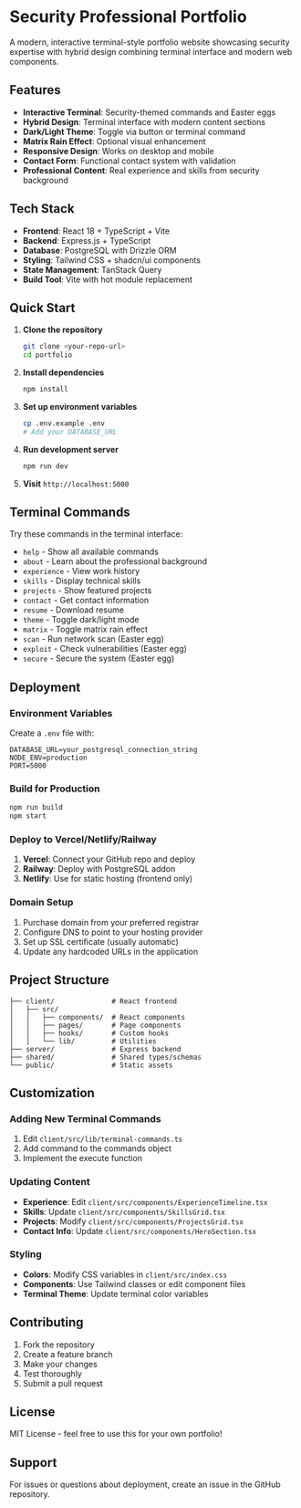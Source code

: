 # Security Professional Portfolio

A modern, interactive terminal-style portfolio website showcasing security expertise with hybrid design combining terminal interface and modern web components.

## Features

- **Interactive Terminal**: Security-themed commands and Easter eggs
- **Hybrid Design**: Terminal interface with modern content sections
- **Dark/Light Theme**: Toggle via button or terminal command
- **Matrix Rain Effect**: Optional visual enhancement
- **Responsive Design**: Works on desktop and mobile
- **Contact Form**: Functional contact system with validation
- **Professional Content**: Real experience and skills from security background

## Tech Stack

- **Frontend**: React 18 + TypeScript + Vite
- **Backend**: Express.js + TypeScript
- **Database**: PostgreSQL with Drizzle ORM
- **Styling**: Tailwind CSS + shadcn/ui components
- **State Management**: TanStack Query
- **Build Tool**: Vite with hot module replacement

## Quick Start

1. **Clone the repository**
   ```bash
   git clone <your-repo-url>
   cd portfolio
   ```

2. **Install dependencies**
   ```bash
   npm install
   ```

3. **Set up environment variables**
   ```bash
   cp .env.example .env
   # Add your DATABASE_URL
   ```

4. **Run development server**
   ```bash
   npm run dev
   ```

5. **Visit** `http://localhost:5000`

## Terminal Commands

Try these commands in the terminal interface:

- `help` - Show all available commands
- `about` - Learn about the professional background
- `experience` - View work history
- `skills` - Display technical skills
- `projects` - Show featured projects
- `contact` - Get contact information
- `resume` - Download resume
- `theme` - Toggle dark/light mode
- `matrix` - Toggle matrix rain effect
- `scan` - Run network scan (Easter egg)
- `exploit` - Check vulnerabilities (Easter egg)
- `secure` - Secure the system (Easter egg)

## Deployment

### Environment Variables

Create a `.env` file with:

```
DATABASE_URL=your_postgresql_connection_string
NODE_ENV=production
PORT=5000
```

### Build for Production

```bash
npm run build
npm start
```

### Deploy to Vercel/Netlify/Railway

1. **Vercel**: Connect your GitHub repo and deploy
2. **Railway**: Deploy with PostgreSQL addon
3. **Netlify**: Use for static hosting (frontend only)

### Domain Setup

1. Purchase domain from your preferred registrar
2. Configure DNS to point to your hosting provider
3. Set up SSL certificate (usually automatic)
4. Update any hardcoded URLs in the application

## Project Structure

```
├── client/              # React frontend
│   ├── src/
│   │   ├── components/  # React components
│   │   ├── pages/       # Page components
│   │   ├── hooks/       # Custom hooks
│   │   └── lib/         # Utilities
├── server/              # Express backend
├── shared/              # Shared types/schemas
└── public/              # Static assets
```

## Customization

### Adding New Terminal Commands

1. Edit `client/src/lib/terminal-commands.ts`
2. Add command to the commands object
3. Implement the execute function

### Updating Content

- **Experience**: Edit `client/src/components/ExperienceTimeline.tsx`
- **Skills**: Update `client/src/components/SkillsGrid.tsx`
- **Projects**: Modify `client/src/components/ProjectsGrid.tsx`
- **Contact Info**: Update `client/src/components/HeroSection.tsx`

### Styling

- **Colors**: Modify CSS variables in `client/src/index.css`
- **Components**: Use Tailwind classes or edit component files
- **Terminal Theme**: Update terminal color variables

## Contributing

1. Fork the repository
2. Create a feature branch
3. Make your changes
4. Test thoroughly
5. Submit a pull request

## License

MIT License - feel free to use this for your own portfolio!

## Support

For issues or questions about deployment, create an issue in the GitHub repository.